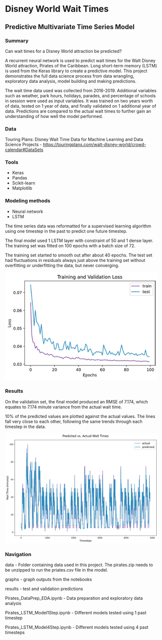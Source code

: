 # Disney World Wait Times
## Predictive Multivariate Time Series Model

### Summary
Can wait times for a Disney World attraction be predicted?

A recurrent neural network is used to predict wait times for the Walt Disney World attraction, Pirates of the Caribbean. Long short-term memory (LSTM) is used from the Keras library to create a predictive model. This project demonstrates the full data science process from data wrangling, exploratory data analysis, model building and making predictions.

The wait time data used was collected from 2016-2019. Additional variables such as weather, park hours, holidays, parades, and percentage of schools in session were used as input variables. It was trained on two years worth of data, tested on 1 year of data, and finally validated on 1 additional year of data. Predictions are compared to the actual wait times to further gain an understanding of how well the model performed.

### Data
Touring Plans: Disney Wait Time Data for Machine Learning and Data Science Projects - https://touringplans.com/walt-disney-world/crowd-calendar#DataSets

### Tools
* Keras
* Pandas
* Scikit-learn
* Matplotlib

### Modeling methods
* Neural network
* LSTM

The time series data was reformatted for a supervised learning algorithm using one timestep in the past to predict one future timestep.

The final model used 1 LSTM layer with constraint of 50 and 1 dense layer. The training set was fitted on 100 epochs with a batch size of 72.

The training set started to smooth out after about 40 epochs. The test set had fluctuations in residuals always just above the training set without overfitting or underfitting the data, but never converging.

![Train Validation Loss](/graphs/wait_train_val_loss.jpg)

### Results
On the validation set, the final model produced an RMSE of 7.174, which equates to 7.174 minute variance from the actual wait time.

10% of the predicted values are plotted against the actual values. The lines fall very close to each other, following the same trends through each timestep in the data.

![Predictions](/graphs/wait_predicted_vs_actual.jpg)

### Navigation

data - Folder containing data used in this project. The pirates.zip needs to be unzipped to run the priates.csv file in the model.

graphs - graph outputs from the notebooks

results - test and validation predictions

Pirates_DataPrep_EDA.ipynb - Data preparation and exploratory data analysis

Pirates_LSTM_Model1Step.ipynb - Different models tested using 1 past timestep

Pirates_LSTM_Model4Step.ipynb - Different models tested using 4 past timesteps
